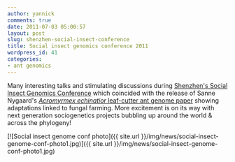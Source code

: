 ```yaml
---
author: yannick
comments: true
date: 2011-07-03 05:00:57
layout: post
slug: shenzhen-social-insect-conference
title: Social insect genomics conference 2011
wordpress_id: 41
categories:
- ant genomics
---
```


Many interesting talks and stimulating discussions during [Shenzhen's Social Insect Genomics Conference](http://ldl.genomics.org.cn/event/conference.jsp?conId=31) which coincided with the release of Sanne Nygaard's [_Acromyrmex echinatior_ leaf-cutter ant genome paper](http://www.genome.org/cgi/doi/10.1101/gr.121392.111) showing adaptations linked to fungal farming. More excitement is on its way with next generation sociogenetics projects bubbling up around the world & across the phylogeny!




[![Social insect genome conf photo]({{ site.url }}/img/news/social-insect-genome-conf-photo1.jpg)]({{ site.url }}/img/news/social-insect-genome-conf-photo1.jpg)
